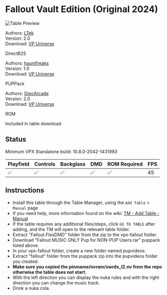 ﻿# Fallout Vault Edition (Original 2024)


![Table Preview](../../images/vpx-fallout-preview.jpg)

Authors: [LTek](https://vpuniverse.com/profile/67685-ltek/)  
Version: 2.0  
Download: [VP Universe](https://vpuniverse.com/files/file/21709-fallout-vault-edition-20-ltek-2024/)

DirectB2S

Authors: [hauntfreaks](https://vpuniverse.com/profile/5216-hauntfreaks/)  
Version: 1.0  
Download: [VP Universe](https://vpuniverse.com/files/file/21710-fallout-vault-edition-ltek-2024-b2s-full-dmd/)

PUPPack

Authors: [GtecArcade](https://vpuniverse.com/profile/57286-gtecarcade/)  
Version: 2.0  
Download: [VP Universe](https://vpuniverse.com/files/file/20245-fallout-pup-pack-vault-edition/)

ROM

Included in table download

## Status 

Minimum VPX Standalone build: 10.8.0-2042-1431983

| Playfield | Controls | Backglass | DMD | ROM Required | FPS | 
|-----------|----------|-----------|-----|--------------|-----|
| :white_check_mark: | :white_check_mark: | :white_check_mark: | :white_check_mark: | :white_check_mark: | 45 |

## Instructions

- Install this table through the Table Manager, using the `Add Table` > `Manual` page
- If you need help, more information found on the wiki: [TM - Add Table - Manual](https://github.com/LegendsUnchained/vpx-standalone-alp4k/wiki/%5B04%5D-%F0%9F%A7%A1-TM-%E2%80%90-Other-Features#add-table---manual)
- If the table requires any additional files/steps, click `GO TO TABLE` after adding, and the TM will open to the relevant table folder.
- Extract "Fallout.FlexDMD" folder from the zip to the vpx-fallout folder.
- Download "Fallout MUSIC ONLY Pup for NON-PUP Users.rar" puppack listed above.
- In your vpx-fallout folder, create a new folder named pupvideos.
- Extract "fallout" folder from the puppack zip into the pupvideos folder you created.
- __Make sure you copied the pinmame/nvram/swrds_l2.nv from the repo otherwise the table does not start.__
- With the left direction you can display the nuka rules and with the right direction you can change the music track.
- Drink a nuka cola.

